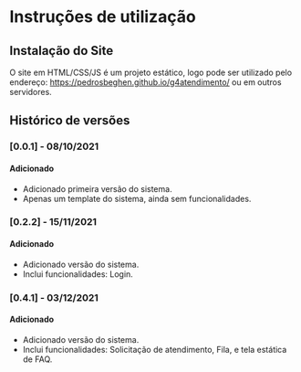 # Instruções de utilização

## Instalação do Site

O site em HTML/CSS/JS é um projeto estático, logo pode ser utilizado pelo endereço: https://pedrosbeghen.github.io/g4atendimento/ ou em outros servidores.

## Histórico de versões

### [0.0.1] - 08/10/2021
#### Adicionado
- Adicionado primeira versão do sistema.
- Apenas um template do sistema, ainda sem funcionalidades.

### [0.2.2] - 15/11/2021
#### Adicionado
- Adicionado versão do sistema.
- Inclui funcionalidades: Login. 

### [0.4.1] - 03/12/2021
#### Adicionado
- Adicionado versão do sistema.
- Inclui funcionalidades: Solicitação de atendimento, Fila, e tela estática de FAQ.
